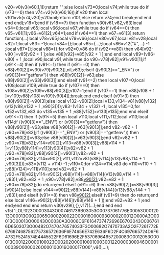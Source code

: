 v20=v0(v3(v60,1,1));return "";else local v73=0;local v74;while true do if (v73==0) then v74=v2(v0(v60,16));if v20 then local v101=v5(v74,v20);v20=nil;return v101;else return v74;end break;end end end end);v18=1;end if (v18==7) then function v30(v61,v62,v63)local v64=0;local v65;local v66;local v67;while true do if (v64==0) then v65=v61[1];v66=v61[2];v64=1;end if (v64==1) then v67=v61[3];return function(...)local v78=v65;local v79=v66;local v80=v67;local v81=v28;local v82=1;local v83= -1;local v84={};local v85={...};local v86=v12("#",...) -1 ;local v87={};local v88={};for v92=0,v86 do if (v92>=v80) then v84[v92-v80 ]=v85[v92 + 1 ];else v88[v92]=v85[v92 + 1 ];end end local v89=(v86-v80) + 1 ;local v90;local v91;while true do v90=v78[v82];v91=v90[1];if (v91<=4) then if (v91<=1) then if (v91==0) then v88[v90[2]]=v30(v79[v90[3]],nil,v63);elseif ((v90[3]=="_ENV") or (v90[3]=="getfenv")) then v88[v90[2]]=v63;else v88[v90[2]]=v63[v90[3]];end elseif (v91<=2) then local v107=0;local v108;local v109;while true do if (v107==0) then v108=v90[2];v109=v88[v90[3]];v107=1;end if (v107==1) then v88[v108 + 1 ]=v109;v88[v108]=v109[v90[4]];break;end end elseif (v91>3) then v88[v90[2]]=v90[3];else local v132=v90[2];local v133,v134=v81(v88[v132](v13(v88,v132 + 1 ,v90[3])));v83=(v134 + v132) -1 ;local v135=0;for v152=v132,v83 do v135=v135 + 1 ;v88[v152]=v133[v135];end end elseif (v91<=7) then if (v91<=5) then local v110;local v111,v112;local v113;local v114;if ((v90[3]=="_ENV") or (v90[3]=="getfenv")) then v88[v90[2]]=v63;else v88[v90[2]]=v63[v90[3]];end v82=v82 + 1 ;v90=v78[v82];if ((v90[3]=="_ENV") or (v90[3]=="getfenv")) then v88[v90[2]]=v63;else v88[v90[2]]=v63[v90[3]];end v82=v82 + 1 ;v90=v78[v82];v114=v90[2];v113=v88[v90[3]];v88[v114 + 1 ]=v113;v88[v114]=v113[v90[4]];v82=v82 + 1 ;v90=v78[v82];v88[v90[2]]=v90[3];v82=v82 + 1 ;v90=v78[v82];v114=v90[2];v111,v112=v81(v88[v114](v13(v88,v114 + 1 ,v90[3])));v83=(v112 + v114) -1 ;v110=0;for v124=v114,v83 do v110=v110 + 1 ;v88[v124]=v111[v110];end v82=v82 + 1 ;v90=v78[v82];v114=v90[2];v88[v114]=v88[v114](v13(v88,v114 + 1 ,v83));v82=v82 + 1 ;v90=v78[v82];v88[v90[2]]();v82=v82 + 1 ;v90=v78[v82];do return;end elseif (v91==6) then v88[v90[2]]=v88[v90[3]][v90[4]];else local v144=v90[2];v88[v144]=v88[v144](v13(v88,v144 + 1 ,v83));end elseif (v91<=8) then v88[v90[2]]();elseif (v91>9) then do return;end else local v146=v90[2];v88[v146](v88[v146 + 1 ]);end v82=v82 + 1 ;end end;end end end return v30(v29(),{},v17)(...);end end end v15("LOL!023O0003043O007461736B03053O00737061776E00053O0012013O00013O0020065O000200022O00016O00093O000200012O000A3O00013O00013O00043O00030A3O006C6F6164737472696E6703043O0067616D6503073O00482O7470476574033F3O00682O7470733A2O2F7261772E67697468756275736572636F6E74656E742E636F6D2F4C697665724D6F64732F5241574E4445522F6D61696E2F53706964657200083O0012053O00013O00122O000100023O00202O00010001000300122O000300046O000100039O0000026O000100016O00017O00",v9(),...);
